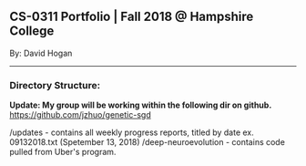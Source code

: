 ## CS-0311 Portfolio | Fall 2018 @ Hampshire College

By: David Hogan

---

### Directory Structure:

**Update: My group will be working within the following dir on github.**
https://github.com/jzhuo/genetic-sgd

/updates - contains all weekly progress reports, titled by date ex. 09132018.txt (Spetember 13, 2018)
/deep-neuroevolution - contains code pulled from Uber's program.
